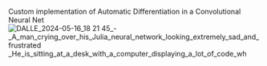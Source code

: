 Custom implementation of Automatic Differentiation in a Convolutional Neural Net
![DALLE_2024-05-16_18 21 45_-_A_man_crying_over_his_Julia_neural_network_looking_extremely_sad_and_frustrated _He_is_sitting_at_a_desk_with_a_computer_displaying_a_lot_of_code_wh](https://github.com/AtLab12/MsJulia/assets/166712947/b0782e1e-40a0-49c0-aca5-1ef32de1f307)
